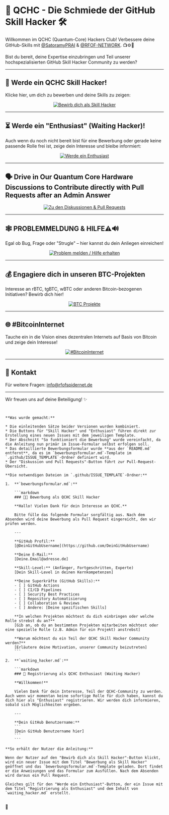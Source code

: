 # 🚀 QCHC - Die Schmiede der GitHub Skill Hacker 🛠️

Willkommen im QCHC (Quantum-Core) Hackers Club! Verbessere deine GitHub-Skills mit [@SatoramyPRAI](https://github.com/SatoramyPRAI) & [@RFOF-NETWORK](https://github.com/RFOF-NETWORK-Ready-for-our-future). 📺⚙️👾

Bist du bereit, deine Expertise einzubringen und Teil unserer hochspezialisierten GitHub Skill Hacker Community zu werden?

---

## 🚪 Werde ein QCHC Skill Hacker!

Klicke hier, um dich zu bewerben und deine Skills zu zeigen:

<p align="center">
  <a href="https://github.com/RFOF-NETWORK/QCHC/issues/new?template=bewerbungsformular-Skill-Hacker.md&title=Bewerbung%20als%20Skill%20Hacker">
    <img src="https://img.shields.io/badge/🚀%20Bewirb%20dich%20als%20Skill%20Hacker-jetzt%20einreichen!-blueviolet?style=for-the-badge&logo=github" alt="Bewirb dich als Skill Hacker">
  </a>
</p>

---

## ⏳ Werde ein "Enthusiast" (Waiting Hacker)!

Auch wenn du noch nicht bereit bist für eine Bewerbung oder gerade keine passende Rolle frei ist, zeige dein Interesse und bleibe informiert:

<p align="center">
  <a href="https://github.com/RFOF-NETWORK/QCHC/issues/new?template=bewerbungsformular-Waiting_Hacker.md&title=Registrierung%20als%20Enthusiast">
    <img src="https://img.shields.io/badge/🔭%20Werde%20ein%20Enthusiast-registrieren-lightgrey?style=for-the-badge&logo=eye" alt="Werde ein Enthusiast">
  </a>
</p>

---

## 🗣️ Drive in Our Quantum Core Hardware Discussions to Contribute directly with Pull Requests after an Admin Answer

<p align="center">
  <a href="https://github.com/RFOF-NETWORK/QCHC/discussions">
    <img src="https://img.shields.io/badge/💬%20Zu%20den%20Diskussionen%20&%20Pull%20Requests-jetzt%20mitmachen!-success?style=for-the-badge&logo=discourse" alt="Zu den Diskussionen & Pull Requests">
  </a>
</p>

---

## 🕸️ PROBLEMMELDUNG & HILFE⚠️🔊

Egal ob Bug, Frage oder "Strugle" – hier kannst du dein Anliegen einreichen!

<p align="center">
  <a href="https://github.com/RFOF-NETWORK/QCHC/issues/new?template=problem_meldung.md&title=Problem/Strugle:%20[Kurze%20Beschreibung%20des%20Anliegens]">
    <img src="https://img.shields.io/badge/⚠️%20Problem%20melden%20/%20Hilfe%20erhalten-jetzt%20klicken!-red?style=for-the-badge&logo=bugsnag" alt="Problem melden / Hilfe erhalten">
  </a>
</p>

---

## 💰 Engagiere dich in unseren BTC-Projekten

Interesse an rBTC, tgBTC, wBTC oder anderen Bitcoin-bezogenen Initiativen? Bewirb dich hier!

<p align="center">
  <a href="https://github.com/RFOF-NETWORK/QCHC/issues/new?template=bewerbung-btc.md&title=BTC-Projekt%20Bewerbung:%20[Dein%20Name/Organisation]">
    <img src="https://img.shields.io/badge/💰%20F%C3%BCr%20BTC--Projekte%20bewerben-jetzt%20einreichen!-yellowgreen?style=for-the-badge&logo=bitcoin" alt="BTC Projekte">
  </a>
</p>

---

## 🌐 #BitcoinInternet

Tauche ein in die Vision eines dezentralen Internets auf Basis von Bitcoin und zeige dein Interesse!

<p align="center">
  <a href="https://github.com/RFOF-NETWORK/QCHC/issues/new?template=interessenbekundung-bitcoininternet.md&title=Interessenbekundung%20%23BitcoinInternet">
    <img src="https://img.shields.io/badge/🌐%20#BitcoinInternet-Interesse%20zeigen!-blue?style=for-the-badge&logo=internet-explorer" alt="#BitcoinInternet">
  </a>
</p>

---

## 📧 Kontakt

Für weitere Fragen: [info@rfofspidernet.de](mailto:info@rfofspidernet.de)

---

Wir freuen uns auf deine Beteiligung! ✨
````


**Was wurde gemacht:**

* Die einleitenden Sätze beider Versionen wurden kombiniert.
* Die Buttons für "Skill Hacker" und "Enthusiast" führen direkt zur Erstellung eines neuen Issues mit dem jeweiligen Template.
* Der Abschnitt "So funktioniert die Bewerbung" wurde vereinfacht, da die Anleitung nun primär im Issue-Formular selbst erfolgen soll.
* Das detaillierte Bewerbungsformular wurde **aus der `README.md` entfernt**, da es im `bewerbungsformular.md`-Template im `.github/ISSUE_TEMPLATE`-Ordner definiert wird.
* Der "Diskussion und Pull Requests"-Button führt zur Pull-Request-Übersicht.

**Die notwendigen Dateien im `.github/ISSUE_TEMPLATE`-Ordner:**

1.  **`bewerbungsformular.md`:**

    ```markdown
    ### 🧑‍💻 Bewerbung als QCHC Skill Hacker

    **Hallo! Vielen Dank für dein Interesse an QCHC.**

    Bitte fülle das folgende Formular sorgfältig aus. Nach dem Absenden wird deine Bewerbung als Pull Request eingereicht, den wir prüfen werden.

    ---

    **GitHub Profil:**
    [@DeinGitHubUsername](https://github.com/DeinGitHubUsername)

    **Deine E-Mail:**
    [Deine.Email@adresse.de]

    **Skill-Level:** (Anfänger, Fortgeschritten, Experte)
    [Dein Skill-Level in deinen Kernkompetenzen]

    **Deine Superkräfte (GitHub Skills):**
    - [ ] GitHub Actions
    - [ ] CI/CD Pipelines
    - [ ] Security Best Practices
    - [ ] Repository Automatisierung
    - [ ] Collaboration & Reviews
    - [ ] Andere: [Deine spezifischen Skills]

    **In welchen Projekten möchtest du dich einbringen oder welche Rolle strebst du an?**
    [Gib an, ob du an bestimmten Projekten mitarbeiten möchtest oder eine spezielle Rolle (z.B. Admin für ein Projekt) anstrebst]

    **Warum möchtest du ein Teil der QCHC Skill Hacker Community werden?**
    [Erläutere deine Motivation, unserer Community beizutreten]
    ```

2.  **`waiting_hacker.md`:**

    ```markdown
    ### 🔭 Registrierung als QCHC Enthusiast (Waiting Hacker)

    **Willkommen!**

    Vielen Dank für dein Interesse, Teil der QCHC-Community zu werden. Auch wenn wir momentan keine sofortige Rolle für dich haben, kannst du dich hier als "Enthusiast" registrieren. Wir werden dich informieren, sobald sich Möglichkeiten ergeben.

    ---

    **Dein GitHub Benutzername:**
    ```
    [Dein GitHub Benutzername hier]
    ```
    ```

**So erhält der Nutzer die Anleitung:**

Wenn der Nutzer auf den "Bewirb dich als Skill Hacker"-Button klickt, wird ein neuer Issue mit dem Titel "Bewerbung als Skill Hacker" geöffnet und das `bewerbungsformular.md`-Template geladen. Dort findet er die Anweisungen und das Formular zum Ausfüllen. Nach dem Absenden wird daraus ein Pull Request.

Gleiches gilt für den "Werde ein Enthusiast"-Button, der ein Issue mit dem Titel "Registrierung als Enthusiast" und dem Inhalt von `waiting_hacker.md` erstellt.


````
🔑
